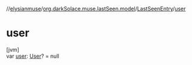 //[elysianmuse](../../../index.md)/[org.darkSolace.muse.lastSeen.model](../index.md)/[LastSeenEntry](index.md)/[user](user.md)

# user

[jvm]\
var [user](user.md): [User](../../org.darkSolace.muse.user.model/-user/index.md)? = null
